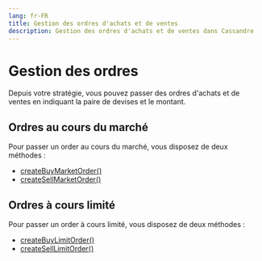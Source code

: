 ```yaml
---
lang: fr-FR
title: Gestion des ordres d'achats et de ventes
description: Gestion des ordres d'achats et de ventes dans Cassandre
---
```


# Gestion des ordres

Depuis votre stratégie, vous pouvez passer des ordres d'achats et de ventes en indiquant la paire de devises et le
montant.

## Ordres au cours du marché

Pour passer un order au cours du marché, vous disposez de deux méthodes :

* [createBuyMarketOrder()](https://www.javadoc.io/doc/tech.cassandre.trading.bot/cassandre-trading-bot-spring-boot-autoconfigure/latest/tech/cassandre/trading/bot/strategy/GenericCassandreStrategy.html#createBuyMarketOrder%28tech.cassandre.trading.bot.dto.util.CurrencyPairDTO,java.math.BigDecimal%29)
* [createSellMarketOrder()](https://www.javadoc.io/doc/tech.cassandre.trading.bot/cassandre-trading-bot-spring-boot-autoconfigure/latest/tech/cassandre/trading/bot/strategy/GenericCassandreStrategy.html#createSellMarketOrder%28tech.cassandre.trading.bot.dto.util.CurrencyPairDTO,java.math.BigDecimal%29)

## Ordres à cours limité

Pour passer un order à cours limité, vous disposez de deux méthodes :

* [createBuyLimitOrder()](https://www.javadoc.io/doc/tech.cassandre.trading.bot/cassandre-trading-bot-spring-boot-autoconfigure/latest/tech/cassandre/trading/bot/strategy/GenericCassandreStrategy.html#createBuyLimitOrder%28tech.cassandre.trading.bot.dto.util.CurrencyPairDTO,java.math.BigDecimal,java.math.BigDecimal%29)
* [createSellLimitOrder()](https://www.javadoc.io/doc/tech.cassandre.trading.bot/cassandre-trading-bot-spring-boot-autoconfigure/latest/tech/cassandre/trading/bot/strategy/GenericCassandreStrategy.html#createSellLimitOrder%28tech.cassandre.trading.bot.dto.util.CurrencyPairDTO,java.math.BigDecimal,java.math.BigDecimal%29)